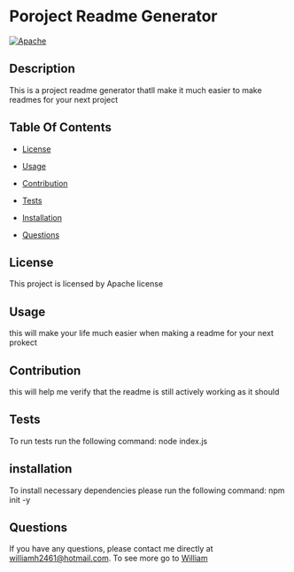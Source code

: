 # Poroject Readme Generator
  [![Apache](https://img.shields.io/badge/License-Apache%202.0-yellow)](https://opensource.org/licenses/Apache-2.0)

  ## Description 
  This is a project readme generator thatll make it much easier to make readmes for your next project


  ## Table Of Contents
  * [License](#license)

  * [Usage](#usage)

  * [Contribution](#contribution)

  * [Tests](#tests)

  * [Installation](#installation)

  * [Questions](#questions)

  ## License
  This project is licensed by Apache license
  
  ## Usage
  this will make your life much easier when making a readme for your next prokect 

  ## Contribution
  this will help me verify that the readme is still actively working as it should

  ## Tests 
  To run tests run the following command: node index.js

  ## installation
  To install necessary dependencies please run the following command: npm init -y
    
  ## Questions
  If you have any questions, please contact me directly at williamh2461@hotmail.com. To see more go to [William](https://github.com/Liamz34)
